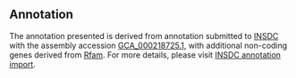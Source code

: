 

Annotation
----------

The annotation presented is derived from annotation submitted to
[INSDC](http://www.insdc.org) with the assembly accession
[GCA\_000218725.1](http://www.ebi.ac.uk/ena/data/view/GCA_000218725.1),
with additional non-coding genes derived from
[Rfam](http://rfam.xfam.org/). For more details, please visit [INSDC
annotation
import](http://ensemblgenomes.org/info/data/insdc_annotation).
